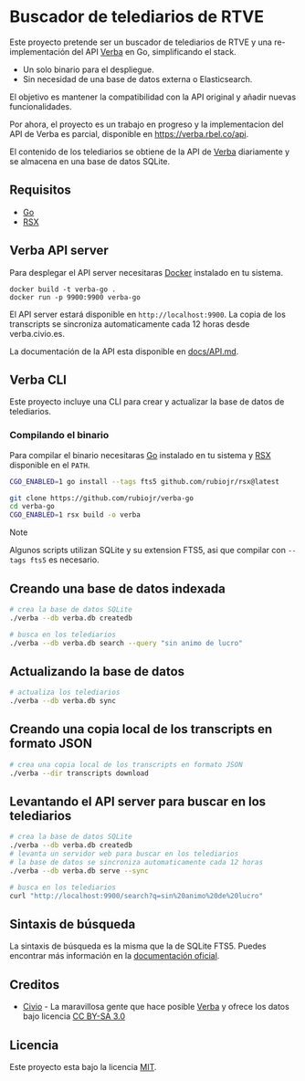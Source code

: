 # Buscador de telediarios de RTVE

Este proyecto pretende ser un buscador de telediarios de RTVE y una re-implementación del API [Verba](https://verba.civio.es) en Go, simplificando el stack.

- Un solo binario para el despliegue.
- Sin necesidad de una base de datos externa o Elasticsearch.

El objetivo es mantener la compatibilidad con la API original y añadir nuevas funcionalidades.

Por ahora, el proyecto es un trabajo en progreso y la implementacion del API de Verba es parcial, disponible en https://verba.rbel.co/api.

El contenido de los telediarios se obtiene de la API de [Verba](https://verba.civio.es) diariamente y se almacena en una base de datos SQLite.

## Requisitos

- [Go](https://go.dev)
- [RSX](https://github.com/rubiojr/rsx)

## Verba API server

Para desplegar el API server necesitaras [Docker](https://www.docker.com) instalado en tu sistema.

```
docker build -t verba-go .
docker run -p 9900:9900 verba-go
```

El API server estará disponible en `http://localhost:9900`. La copia de los transcripts se sincroniza automaticamente cada 12 horas desde verba.civio.es.

La documentación de la API esta disponible en [docs/API.md](/docs/API.md).

## Verba CLI

Este proyecto incluye una CLI para crear y actualizar la base de datos de telediarios.

### Compilando el binario

Para compilar el binario necesitaras [Go](https://go.dev) instalado en tu sistema y [RSX](https://github.com/rubiojr/rsx) disponible en el `PATH`.

```bash
CGO_ENABLED=1 go install --tags fts5 github.com/rubiojr/rsx@latest

git clone https://github.com/rubiojr/verba-go
cd verba-go
CGO_ENABLED=1 rsx build -o verba
```

> [!NOTE]
> Algunos scripts utilizan SQLite y su extension FTS5, asi que compilar con `--tags fts5` es necesario.

## Creando una base de datos indexada

```bash
# crea la base de datos SQLite
./verba --db verba.db createdb

# busca en los telediarios
./verba --db verba.db search --query "sin animo de lucro"
```

## Actualizando la base de datos

```bash
# actualiza los telediarios
./verba --db verba.db sync
```

## Creando una copia local de los transcripts en formato JSON

```bash
# crea una copia local de los transcripts en formato JSON
./verba --dir transcripts download
```

## Levantando el API server para buscar en los telediarios

```bash
# crea la base de datos SQLite
./verba --db verba.db createdb
# levanta un servidor web para buscar en los telediarios
# la base de datos se sincroniza automaticamente cada 12 horas
./verba --db verba.db serve --sync

# busca en los telediarios
curl "http://localhost:9900/search?q=sin%20animo%20de%20lucro"
```

## Sintaxis de búsqueda

La sintaxis de búsqueda es la misma que la de SQLite FTS5. Puedes encontrar más información en la [documentación oficial](https://www.sqlite.org/fts5.html#full_text_query_syntax).

## Creditos

- [Civio](https://www.civio.es) - La maravillosa gente que hace posible [Verba](https://verba.civio.es) y ofrece los datos bajo licencia [CC BY-SA 3.0](https://creativecommons.org/licenses/by-sa/3.0/deed.es)

## Licencia

Este proyecto esta bajo la licencia [MIT](LICENSE).
